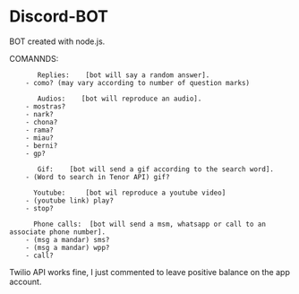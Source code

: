 # Discord-BOT

BOT created with node.js.
                    
COMANNDS:  

           Replies:    [bot will say a random answer].
        - como? (may vary according to number of question marks)
          
           Audios:    [bot will reproduce an audio].
        - mostras?
        - nark?
        - chona?
        - rama?
        - miau?
        - berni?
        - gp?

           Gif:    [bot will send a gif according to the search word].
        - (Word to search in Tenor API) gif?
          
          Youtube:     [bot wil reproduce a youtube video]
        - (youtube link) play?
        - stop?
          
          Phone calls:  [bot will send a msm, whatsapp or call to an associate phone number].
        - (msg a mandar) sms?
        - (msg a mandar) wpp?
        - call?

Twilio API works fine, I just commented to leave positive balance on the app account.

